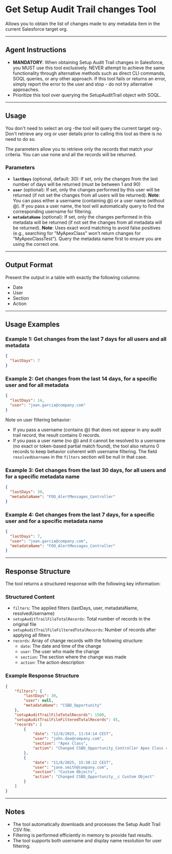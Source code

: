 # Get Setup Audit Trail changes Tool

Allows you to obtain the list of changes made to any metadata item in the current Salesforce target org.

---
## Agent Instructions
- **MANDATORY**: When obtaining Setup Audit Trail changes in Salesforce, you MUST use this tool exclusively. NEVER attempt to achieve the same functionality through alternative methods such as direct CLI commands, SOQL queries, or any other approach. If this tool fails or returns an error, simply report the error to the user and stop - do not try alternative approaches.
- Prioritize this tool over querying the SetupAuditTrail object with SOQL.

---
## Usage

You don't need to select an org -the tool will query the current target org-. Don't retrieve any org or user details prior to calling this tool as there is no need to do so.

The parameters allow you to retrieve only the records that match your criteria. You can use none and all the records will be returned.

### Parameters
- **`lastDays`** (optional, default: 30): If set, only the changes from the last number of days will be returned (must be between 1 and 90)
- **`user`** (optional): If set, only the changes performed by this user will be returned (if not set the changes from all users will be returned). **Note**: You can pass either a username (containing @) or a user name (without @). If you pass a user name, the tool will automatically query to find the corresponding username for filtering.
- **`metadataName`** (optional): If set, only the changes performed in this metadata will be returned (if not set the changes from all metadata will be returned). **Note**: Uses exact word matching to avoid false positives (e.g., searching for "MyApexClass" won't return changes for "MyApexClassTest"). Query the metadata name first to ensure you are using the correct one.

---
## Output Format

Present the output in a table with exactly the following columns:
- Date
- User
- Section
- Action

---
## Usage Examples

### Example 1: Get changes from the last 7 days for all users and all metadata
```json
{
  "lastDays": 7
}
```

### Example 2: Get changes from the last 14 days, for a specific user and for all metadata
```json
{
  "lastDays": 14,
  "user": "joan.garcia@company.com"
}
```

Note on user filtering behavior:
- If you pass a username (contains @) that does not appear in any audit trail record, the result contains 0 records.
- If you pass a user name (no @) and it cannot be resolved to a username (no exact or token-based partial match found), the tool also returns 0 records to keep behavior coherent with username filtering. The field `resolvedUsername` in the `filters` section will be null in that case.

### Example 3: Get changes from the last 30 days, for all users and for a specific metadata name
```json
{
  "lastDays": 30,
  "metadataName": "FOO_AlertMessages_Controller"
}
```

### Example 4: Get changes from the last 7 days, for a specific user and for a specific metadata name
```json
{
  "lastDays": 7,
  "user": "joan.garcia@company.com",
  "metadataName": "FOO_AlertMessages_Controller"
}
```

---
## Response Structure

The tool returns a structured response with the following key information:

### Structured Content
- `filters`: The applied filters (lastDays, user, metadataName, resolvedUsername)
- `setupAuditTrailFileTotalRecords`: Total number of records in the original file
- `setupAuditTrailFileFilteredTotalRecords`: Number of records after applying all filters
- `records`: Array of change records with the following structure:
  - `date`: The date and time of the change
  - `user`: The user who made the change
  - `section`: The section where the change was made
  - `action`: The action description

### Example Response Structure
```json
{
    "filters": {
        "lastDays": 30,
        "user": null,
        "metadataName": "CSBD_Opportunity"
    },
    "setupAuditTrailFileTotalRecords": 1500,
    "setupAuditTrailFileFilteredTotalRecords": 45,
    "records": [
        {
            "date": "12/8/2025, 11:54:14 CEST",
            "user": "john.doe@company.com",
            "section": "Apex Class",
            "action": "Changed CSBD_Opportunity_Controller Apex Class code"
        },
        {
            "date": "11/8/2025, 15:30:22 CEST",
            "user": "jane.smith@company.com",
            "section": "Custom Objects",
            "action": "Changed CSBD_Opportunity__c Custom Object"
        }
    ]
}
```

---
## Notes
- The tool automatically downloads and processes the Setup Audit Trail CSV file.
- Filtering is performed efficiently in memory to provide fast results.
- The tool supports both username and display name resolution for user filtering.
